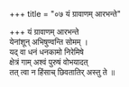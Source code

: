 +++
title = "०७ यं ग्रावाणम् आरभन्ते"

+++
यं ग्रावाणम् आरभन्ते  
येनांशून् अभिषुण्वन्ति सोमम् ।  
यद् वा धनं धनकामो निरेमिषे  
क्षेत्रं गाम् अश्वं पुरुषं वोभयादत्  
तत् त्वा न हिंसाच् छिवतातिर् अस्तु ते ॥